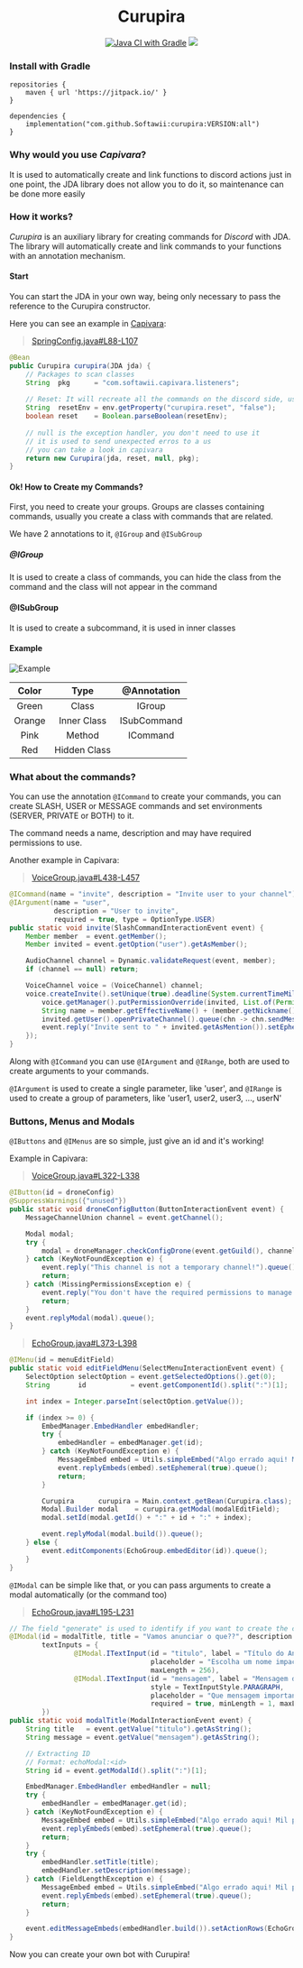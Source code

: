 <div align="center">

# Curupira
[![Java CI with Gradle](https://github.com/Softawii/curupira/actions/workflows/gradle.yml/badge.svg)](https://github.com/Softawii/curupira/actions/workflows/gradle.yml)
[![](https://jitpack.io/v/Softawii/curupira.svg)](https://jitpack.io/#Softawii/curupira)

</div>

### Install with Gradle

```
repositories {
    maven { url 'https://jitpack.io/' }
}
    
dependencies { 
    implementation("com.github.Softawii:curupira:VERSION:all")
}
```
### Why would you use _Capivara_?

It is used to automatically create and link functions to discord actions just in one point, the JDA library does not allow you to do it,
so maintenance can be done more easily

### How it works?

_Curupira_ is an auxiliary library for creating commands for _Discord_ with JDA. The library will automatically create 
and link commands to your functions with an annotation mechanism.

#### Start

You can start the JDA in your own way, being only necessary to pass the reference to the Curupira constructor.

Here you can see an example in [Capivara](https://github.com/Softawii/capivara):

> [SpringConfig.java#L88-L107](https://github.com/Softawii/capivara/blob/v1.0.5.2/src/main/java/com/softawii/capivara/config/SpringConfig.java#L88-L107)
```java
@Bean
public Curupira curupira(JDA jda) {
    // Packages to scan classes
    String  pkg      = "com.softawii.capivara.listeners";
    
    // Reset: It will recreate all the commands on the discord side, usually only used in updates!
    String  resetEnv = env.getProperty("curupira.reset", "false");
    boolean reset    = Boolean.parseBoolean(resetEnv);
    
    // null is the exception handler, you don't need to use it
    // it is used to send unexpected erros to a us
    // you can take a look in capivara
    return new Curupira(jda, reset, null, pkg);
}
```

#### Ok! How to Create my Commands?

First, you need to create your groups. Groups are classes containing commands, 
usually you create a class with commands that are related.

We have 2 annotations to it, `@IGroup` and `@ISubGroup`

##### @IGroup

It is used to create a class of commands, you can hide the class from the command and the class will not appear in the command

#### @ISubGroup

It is used to create a subcommand, it is used in inner classes

#### Example

![Example](./docs/example_groups.png)

| **Color** |   **Type**   | **@Annotation** |
|:---------:|:------------:|:---------------:|
|   Green   |     Class    |      IGroup     |
|   Orange  |  Inner Class |   ISubCommand   |
|    Pink   |    Method    |     ICommand    |
|    Red    | Hidden Class |                 |

### What about the commands?

You can use the annotation `@ICommand` to create your commands, you can create SLASH, USER or MESSAGE 
commands and set environments (SERVER, PRIVATE or BOTH) to it.

The command needs a name, description and may have required permissions to use. 

Another example in Capivara:

> [VoiceGroup.java#L438-L457](https://github.com/Softawii/capivara/blob/v1.0.5.2/src/main/java/com/softawii/capivara/listeners/VoiceGroup.java#L438-L457)
```java
@ICommand(name = "invite", description = "Invite user to your channel")
@IArgument(name = "user",
           description = "User to invite",
           required = true, type = OptionType.USER)
public static void invite(SlashCommandInteractionEvent event) {
    Member member  = event.getMember();
    Member invited = event.getOption("user").getAsMember();

    AudioChannel channel = Dynamic.validateRequest(event, member);
    if (channel == null) return;

    VoiceChannel voice = (VoiceChannel) channel;
    voice.createInvite().setUnique(true).deadline(System.currentTimeMillis() + Dynamic.inviteDeadline).queue(q -> {
        voice.getManager().putPermissionOverride(invited, List.of(Permission.VIEW_CHANNEL, Permission.VOICE_CONNECT), Collections.emptyList()).queue();
        String name = member.getEffectiveName() + (member.getNickname() != null ? " (" + member.getNickname() + ")" : "");
        invited.getUser().openPrivateChannel().queue(chn -> chn.sendMessage(name + "invited you to join in a channel!\n" + q.getUrl()).queue());
        event.reply("Invite sent to " + invited.getAsMention()).setEphemeral(true).queue();
    });
}
```

Along with `@ICommand` you can use `@IArgument` and `@IRange`, both are used to create arguments to your commands.

`@IArgument` is used to create a single parameter, like 'user', and 
`@IRange` is used to create a group of parameters, like 'user1, user2, user3, ..., userN'

### Buttons, Menus and Modals

`@IButtons` and `@IMenus` are so simple, just give an id and it's working!

Example in Capivara:

> [VoiceGroup.java#L322-L338](https://github.com/Softawii/capivara/blob/v1.0.5.2/src/main/java/com/softawii/capivara/listeners/VoiceGroup.java#L322-L338)
```java
@IButton(id = droneConfig)
@SuppressWarnings({"unused"})
public static void droneConfigButton(ButtonInteractionEvent event) {
    MessageChannelUnion channel = event.getChannel();

    Modal modal;
    try {
        modal = droneManager.checkConfigDrone(event.getGuild(), channel, event.getMember(), droneConfig);
    } catch (KeyNotFoundException e) {
        event.reply("This channel is not a temporary channel!").queue();
        return;
    } catch (MissingPermissionsException e) {
        event.reply("You don't have the required permissions to manage this channel!").queue();
        return;
    }
    event.replyModal(modal).queue();
}
```

> [EchoGroup.java#L373-L398](https://github.com/Softawii/capivara/blob/v1.0.5.2/src/main/java/com/softawii/capivara/listeners/EchoGroup.java#L373-L398)
```java
@IMenu(id = menuEditField)
public static void editFieldMenu(SelectMenuInteractionEvent event) {
    SelectOption selectOption = event.getSelectedOptions().get(0);
    String       id           = event.getComponentId().split(":")[1];

    int index = Integer.parseInt(selectOption.getValue());

    if (index >= 0) {
        EmbedManager.EmbedHandler embedHandler;
        try {
            embedHandler = embedManager.get(id);
        } catch (KeyNotFoundException e) {
            MessageEmbed embed = Utils.simpleEmbed("Algo errado aqui! Mil perdões", "Embed não encontrado no nosso sistema, vai ter que fazer de novo!", Color.RED);
            event.replyEmbeds(embed).setEphemeral(true).queue();
            return;
        }

        Curupira      curupira = Main.context.getBean(Curupira.class);
        Modal.Builder modal    = curupira.getModal(modalEditField);
        modal.setId(modal.getId() + ":" + id + ":" + index);

        event.replyModal(modal.build()).queue();
    } else {
        event.editComponents(EchoGroup.embedEditor(id)).queue();
    }
}
```

`@IModal` can be simple like that, or you can pass arguments to create a modal automatically (or the command too)

> [EchoGroup.java#L195-L231](https://github.com/Softawii/capivara/blob/v1.0.5.2/src/main/java/com/softawii/capivara/listeners/EchoGroup.java#L195-L231)
```java
// The field "generate" is used to identify if you want to create the command or not
@IModal(id = modalTitle, title = "Vamos anunciar o que??", description = "Digite o que você quer anunciar",
        textInputs = {
                @IModal.ITextInput(id = "titulo", label = "Título do Anúncio!", style = TextInputStyle.SHORT,
                                   placeholder = "Escolha um nome impactante!", required = true, minLength = 1,
                                   maxLength = 256),
                @IModal.ITextInput(id = "mensagem", label = "Mensagem do Anúncio!",
                                   style = TextInputStyle.PARAGRAPH,
                                   placeholder = "Que mensagem importante... digita pro seu pai...",
                                   required = true, minLength = 1, maxLength = 4000)
        })
public static void modalTitle(ModalInteractionEvent event) {
    String title   = event.getValue("titulo").getAsString();
    String message = event.getValue("mensagem").getAsString();

    // Extracting ID
    // Format: echoModal:<id>
    String id = event.getModalId().split(":")[1];

    EmbedManager.EmbedHandler embedHandler = null;
    try {
        embedHandler = embedManager.get(id);
    } catch (KeyNotFoundException e) {
        MessageEmbed embed = Utils.simpleEmbed("Algo errado aqui! Mil perdões", "Embed não encontrado no nosso sistema, vai ter que fazer de novo!", Color.RED);
        event.replyEmbeds(embed).setEphemeral(true).queue();
        return;
    }
    try {
        embedHandler.setTitle(title);
        embedHandler.setDescription(message);
    } catch (FieldLengthException e) {
        MessageEmbed embed = Utils.simpleEmbed("Algo errado aqui! Mil perdões", "O título ou a mensagem são muito longos!", Color.RED);
        event.replyEmbeds(embed).setEphemeral(true).queue();
        return;
    }

    event.editMessageEmbeds(embedHandler.build()).setActionRows(EchoGroup.embedEditor(id)).queue();
}
```

Now you can create your own bot with Curupira!
